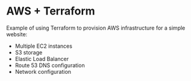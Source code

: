 # AWS + Terraform 
Example of using Terraform to provision AWS infrastructure for a simple website:
* Multiple EC2 instances
* S3 storage
* Elastic Load Balancer
* Route 53 DNS configuration 
* Network configuration 
